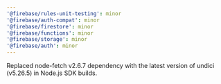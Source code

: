 ```yaml
---
'@firebase/rules-unit-testing': minor
'@firebase/auth-compat': minor
'@firebase/firestore': minor
'@firebase/functions': minor
'@firebase/storage': minor
'@firebase/auth': minor
---
```


Replaced node-fetch v2.6.7 dependency with the latest version of undici (v5.26.5) in Node.js SDK builds.
